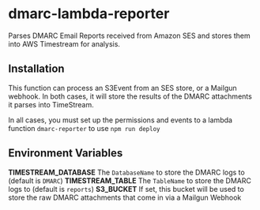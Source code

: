 # dmarc-lambda-reporter
Parses DMARC Email Reports received from Amazon SES and stores them into AWS Timestream for analysis.

## Installation
This function can process an S3Event from an SES store, or a Mailgun webhook. In both cases, it will
store the results of the DMARC attachments it parses into TimeStream.

In all cases, you must set up the permissions and events to a lambda function `dmarc-reporter` to
use `npm run deploy`

## Environment Variables

**TIMESTREAM_DATABASE** The `DatabaseName` to store the DMARC logs to (default is `DMARC`)
**TIMESTREAM_TABLE** The `TableName` to store the DMARC logs to (default is `reports`)
**S3_BUCKET** If set, this bucket will be used to store the raw DMARC attachments that come in via a
Mailgun Webhook
